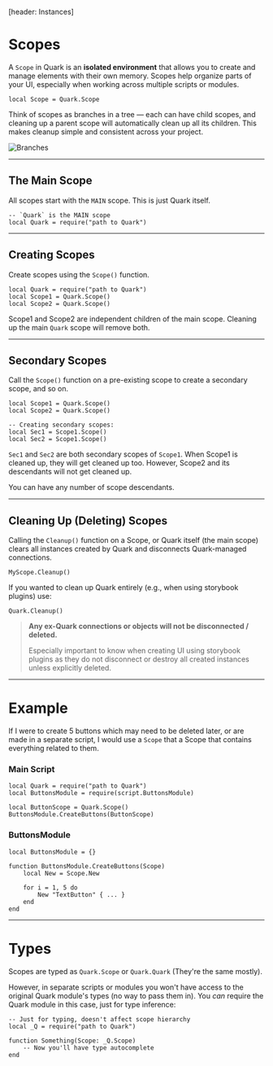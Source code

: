[header: Instances]

# Scopes

A `Scope` in Quark is an **isolated environment** that allows you to create and manage elements with their own memory. Scopes help organize parts of your UI, especially when working across multiple scripts or modules.

```luau
local Scope = Quark.Scope
```

Think of scopes as branches in a tree — each can have child scopes, and cleaning up a parent scope will automatically clean up all its children. This makes cleanup simple and consistent across your project.

![Branches](assets/branches.png)

---

## The Main Scope

All scopes start with the `MAIN` scope. This is just Quark itself.

```luau
-- `Quark` is the MAIN scope
local Quark = require("path to Quark")
```

---

## Creating Scopes

Create scopes using the `Scope()` function.

```luau
local Quark = require("path to Quark")
local Scope1 = Quark.Scope()
local Scope2 = Quark.Scope()
```

Scope1 and Scope2 are independent children of the main scope. Cleaning up the main `Quark` scope will remove both.

---

## Secondary Scopes

Call the `Scope()` function on a pre-existing scope to create a secondary scope, and so on.

```luau
local Scope1 = Quark.Scope()
local Scope2 = Quark.Scope()

-- Creating secondary scopes:
local Sec1 = Scope1.Scope()
local Sec2 = Scope1.Scope()
```

`Sec1` and `Sec2` are both secondary scopes of `Scope1`. When Scope1 is cleaned up, they will get cleaned up too. However, Scope2 and its descendants will not get cleaned up.

You can have any number of scope descendants.

---

## Cleaning Up (Deleting) Scopes

Calling the `Cleanup()` function on a Scope, or Quark itself (the main scope) clears all instances created by Quark and disconnects Quark-managed connections.

```luau
MyScope.Cleanup()
```

If you wanted to clean up Quark entirely (e.g., when using storybook plugins) use:

```luau
Quark.Cleanup()
```

> <warning>
>
> **Any ex-Quark connections or objects will not be disconnected / deleted.**
>
> Especially important to know when creating UI using storybook plugins as they do not disconnect or destroy all created instances unless explicitly deleted.
> </warning>

---

# Example

If I were to create 5 buttons which may need to be deleted later, or are made in a separate script, I would use a `Scope` that a Scope that contains everything related to them.

### Main Script

```luau
local Quark = require("path to Quark")
local ButtonsModule = require(script.ButtonsModule)

local ButtonScope = Quark.Scope()
ButtonsModule.CreateButtons(ButtonScope)
```

### ButtonsModule

```luau
local ButtonsModule = {}

function ButtonsModule.CreateButtons(Scope)
	local New = Scope.New

	for i = 1, 5 do
		New "TextButton" { ... }
	end
end
```

---

# Types

Scopes are typed as `Quark.Scope` or `Quark.Quark` (They're the same mostly).

However, in separate scripts or modules you won't have access to the original Quark module's types (no way to pass them in).
You *can* require the Quark module in this case, just for type inference:

```luau
-- Just for typing, doesn't affect scope hierarchy
local _Q = require("path to Quark")

function Something(Scope: _Q.Scope)
	-- Now you'll have type autocomplete
end
```
